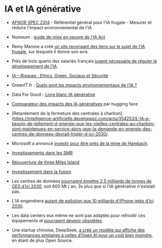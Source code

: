 # IA et IA générative

 * [AFNOR SPEC 2314](https://www.boutique.afnor.org/fr-fr/norme/afnor-spec-2314/referentiel-general-pour-lia-frugale-mesurer-et-reduire-limpact-environneme/fa208976/421140) - Référentiel général pour l'IA frugale - Mesurer et réduire l'impact environnemental de l'IA
 * Numeum : [guide de mise en oeuvre de l'IA Act](https://numeum.fr/actu-informatique/guide-de-mise-en-oeuvre-de-lai-act)

 * Remy Marone a créé [un site recensant des liens sur le sujet de l’IA frugale](https://ia-frugale.org/), sur lesquels il donne son avis.
 * Près de trois quarts des salariés français [jugent nécessaire de réguler le développement de l’IA](https://www.actuia.com/actualite/barometre-impact-ai-pres-de-trois-quarts-des-salaries-francais-jugent-necessaire-de-reguler-le-developpement-de-lia/).

 * [IA – Risques : Ethics, Green, Sociaux et Sécurité](https://blog.zenika.com/2024/09/19/ia-risques-ethics-green-sociaux-et-securite/)
 * GreenIT.fr : [Quels sont les impacts environnementaux de l’IA ?](https://www.greenit.fr/2024/08/15/quels-sont-les-impacts-environnementaux-de-lia/)
 * Data For Good - [Livre blanc IA générative](https://dataforgood.fr/iagenerative/)
 * [Comparateur des impacts des IA génératives](https://huggingface.co/spaces/genai-impact/ecologits-calculator) par hugging face 

 * [Retardement de la fermeture des centrales à charbon](https://intelligence-artificielle.developpez.com/actu/354253/L-IA-a-besoin-de-tellement-d-energie-que-les-vieilles-centrales-au-charbon-sont-maintenues-en-service-alors-que-la-demande-en-energie-des-centres-de-donnees-devrait-tripler-d-ici-2030/. 
 * Microsoft a annoncé [investir pour être près de la mine de Hambach](https://synthmedia.fr/2025/01/politiques/environnement/ia-generative-vampire-energetique/).

 * [Investissements dans les SMR](https://www.lemondeinformatique.fr/actualites/lire-des-mini-reacteurs-nucleaires-pour-alimenter-les-datacenters-de-microsoft-91710.html)
 * [Réouverture de three Miles Island](https://www.radiofrance.fr/franceculture/podcasts/un-monde-connecte/quand-les-gafam-rallument-la-machine-nucleaire-2401200)
 * [Investissement dans la fusion](https://intelligence-artificielle.developpez.com/actu/358664/OpenAI-serait-en-pourparlers-avec-Helion-Energy-pour-acheter-de-grandes-quantites-d-energie-de-fusion-pour-les-centres-de-donnees-apres-que-Sam-Altman-ait-investi-375-millions-de-dollars-dans-Helion/)

 * Les centres de données [pourraient émettre 2,5 milliards de tonnes de GES d’ici 2030](https://intelligence-artificielle.developpez.com/actu/362458/L-IA-generative-pourrait-etre-a-l-origine-de-trois-fois-plus-d-emissions-de-carbone-dans-les-centres-de-donnees-soit-600-millions-de-tonnes-de-carbone-par-an-d-ici-2030/), soit 600 Mt / an, 3x plus que si l'IA générative n'existait pas.

 * L'IA engendrera [autant de pollution que 10 milliards d'iPhone jetés d'ici 2030](https://www.bfmtv.com/tech/intelligence-artificielle/l-ia-engendrera-autant-de-pollution-que-10-milliards-d-i-phone-jetes-d-ici-2030-selon-une-etude_AV-202410290688.html).

 * Les data centers eux même ne sont pas adaptés pour refroidir ces équipements et [pourraient devenir obsolètes](https://www.jll.fr/fr/etudes-recherche/marches/why-data-centers-could-hit-obsolescence-sooner-than-you-think).

 * Une startup chinoise, DeepSeek, [a créé un modèle qui affiche des performances similaires à celles d’Open AI pour un coût bien moindre](https://www.lemonde.fr/economie/article/2025/01/27/deepseek-la-chine-seme-la-confusion-dans-l-intelligence-artificielle_6518026_3234.html), en étant de plus Open Source.


